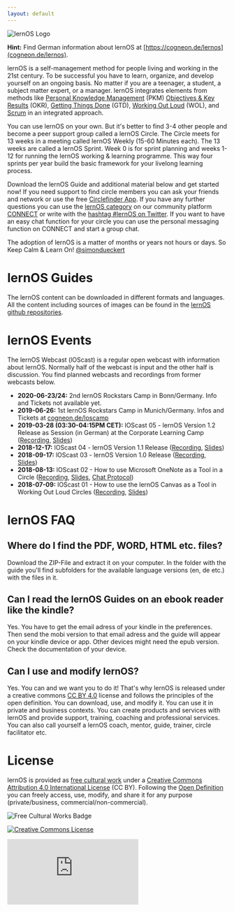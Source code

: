 ```yaml
---
layout: default
---
```


![lernOS Logo](https://github.com/simondueckert/lernos-core/raw/master/images/lernOS-logo-400px.png)
<br />

**Hint:** Find German information about lernOS at [https://cogneon.de/lernos](cogneon.de/lernos).

lernOS is a self-management method for people living and working in the 21st century. To be successful you have to learn, organize, and develop yourself on an ongoing basis. No matter if you are a teenager, a student, a subject matter expert, or a manager. lernOS integrates elements from methods like [Personal Knowledge Management]() (PKM) [Objectives & Key Results](https://en.wikipedia.org/wiki/OKR) (OKR), [Getting Things Done](https://gettingthingsdone.com) (GTD), [Working Out Loud](https://workingoutloud.com) (WOL), and [Scrum](https://www.scrumguides.org/) in an integrated approach.

You can use lernOS on your own. But it's better to find 3-4 other people and become a peer support group called a lernOS Circle. The Circle meets for 13 weeks in a meeting called lernOS Weekly (15-60 Minutes each). The 13 weeks are called a lernOS Sprint. Week 0 is for sprint planning and weeks 1-12 for running the lernOS working & learning programme. This way four sprints per year build the basic framework for your livelong learning process.

Download the lernOS Guide and additional material below and get started now! If you need support to find circle members you can ask your friends and network or use the free [Circlefinder App](http://circlefinder.app). If you have any further questions you can use the [lernOS category](https://community.cogneon.de/c/lernos) on our community platform [CONNECT](https://community.cogneon.de) or write with the [hashtag #lernOS on Twitter](https://twitter.com/search?q=%23lernOS). If you want to have an easy chat function for your circle you can use the personal messaging function on CONNECT and start a group chat.

The adoption of lernOS is a matter of months or years not hours or days. So Keep Calm & Learn On!
[@simondueckert](https://twitter.com/simondueckert)

# lernOS  Guides
The lernOS content can be downloaded in different formats and languages. All the content including sources of images can be found in the [lernOS github repositories](https://github.com/cogneon/).

# lernOS Events
The lernOS Webcast (lOScast) is a regular open webcast with information about lernOS. Normally half of the webcast is input and the other half is discussion. You find planned webcasts and recordings from former webcasts below.

* **2020-06-23/24:** 2nd lernOS Rockstars Camp in Bonn/Germany. Info and Tickets not available yet.
* **2019-06-26:** 1st lernOS Rockstars Camp in Munich/Germany. Infos and Tickets at [cogneon.de/loscamp](https://cogneon.de/loscamp)
* **2019-03-28 (03:30-04:15PM CET):** lOScast 05 - lernOS Version 1.2 Release as Session (in German) at the Corporate Learning Camp ([Recording](https://www.youtube.com/watch?v=vrxdVwMOx7A), [Slides](https://media.cogneon.de/index.php/s/mMjw2aiMfFziD8Z/download))
* **2018-12-17:** lOScast 04 - lernOS Version 1.1 Release ([Recording](https://youtu.be/mlY9BvqPnVs), [Slides](https://media.cogneon.de/index.php/s/yK8DdMh5GcoFtkB/download))
* **2018-09-17:** lOScast 03 - lernOS Version 1.0 Release ([Recording](https://youtu.be/qD8cLcl8g3s), [Slides](https://media.cogneon.de/index.php/s/mfIh53jmYidgskZ/download))
* **2018-08-13:** lOScast 02 - How to use Microsoft OneNote as a Tool in a Circle ([Recording](https://www.youtube.com/watch?v=C4bpt4EJKFs), [Slides](https://media.cogneon.de/index.php/s/o7pyN23fmjXniLO/download), [Chat Protocol](https://media.cogneon.de/index.php/s/iUSvkhlDJc0MOkU/download))
* **2018-07-09:** lOScast 01 - How to use the lernOS Canvas as a Tool in Working Out Loud Circles ([Recording](https://www.youtube.com/watch?v=7a1Vq7ism5Y), [Slides](https://media.cogneon.de/index.php/s/j2CZijvAJm1t1so/download))

# lernOS FAQ
## Where do I find the PDF, WORD, HTML etc. files?
Download the ZIP-File and extract it on your computer. In the folder with the guide you'll find subfolders for the available language versions (en, de etc.) with the files in it.

## Can I read the lernOS Guides on an ebook reader like the kindle?
Yes. You have to get the email adress of your kindle in the preferences. Then send the mobi version to that email adress and the guide will appear on your kindle device or app. Other devices might need the epub version. Check the documentation of your device.

## Can I use and modify lernOS?
Yes. You can and we want you to do it! That's why lernOS is released under a creative commons [CC BY 4.0](https://creativecommons.org/licenses/by/4.0/) license and follows the principles of the open definition. You can download, use, and modify it. You can use it in private and business contexts. You can create products and services with lernOS and provide support, training, coaching and professional services. You can also call yourself a lernOS coach, mentor, guide, trainer, circle facilitator etc.

# License
lernOS is provided as [free cultural work](https://creativecommons.org/share-your-work/public-domain/freeworks/) under a [Creative Commons Attribution 4.0 International License](https://creativecommons.org/licenses/by/4.0/) (CC BY). Following the [Open Definition](https://opendefinition.org/) you can freely access, use, modify, and share it for any purpose (private/business, commercial/non-commercial).

![Free Cultural Works Badge](https://upload.wikimedia.org/wikipedia/commons/thumb/b/b7/Approved-for-free-cultural-works.svg/240px-Approved-for-free-cultural-works.svg.png)

<a rel="license" href="http://creativecommons.org/licenses/by/4.0/" target="_blank"><img alt="Creative Commons License" style="border-width:0" src="https://i.creativecommons.org/l/by/4.0/88x31.png" /></a>

![](https://analytics.cogneon.de/piwik.php?idsite=3&amp;rec=1)

